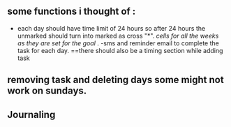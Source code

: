 ## some functions i thought of :
- each day should have time limit of 24 hours so after 24 hours the unmarked should turn into marked as cross "*".
*cells for all the weeks as they are set for the goal* .
-sms and reminder email to complete the task for each day.
    ==there should also be a timing section while adding task 
## removing task and deleting days some might not work on sundays.
## Journaling 
<!-- make a ui for creating journals for every day -->